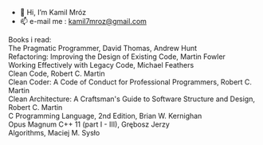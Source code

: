 - 👋 Hi, I’m Kamil Mróz
- 📫 e-mail me : kamil7mroz@gmail.com

Books i read:\
The Pragmatic Programmer, David Thomas, Andrew Hunt\
Refactoring: Improving the Design of Existing Code, Martin Fowler\
Working Effectively with Legacy Code, Michael Feathers\
Clean Code, Robert C. Martin\
Clean Coder: A Code of Conduct for Professional Programmers, Robert C. Martin\
Clean Architecture: A Craftsman's Guide to Software Structure and Design, Robert C. Martin\
C Programming Language, 2nd Edition, Brian W. Kernighan\
Opus Magnum C++ 11 (part I - III), Grębosz Jerzy\
Algorithms, Maciej M. Sysło
